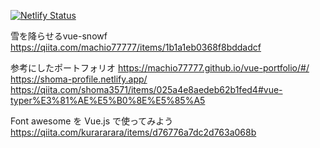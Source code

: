 [![Netlify Status](https://api.netlify.com/api/v1/badges/08c5bb23-66ca-45c9-889f-b57b3699d74c/deploy-status)](https://app.netlify.com/sites/yama-vuejs-learning/deploys)


雪を降らせるvue-snowf
https://qiita.com/machio77777/items/1b1a1eb0368f8bddadcf

参考にしたポートフォリオ
https://machio77777.github.io/vue-portfolio/#/
https://shoma-profile.netlify.app/
https://qiita.com/shoma3571/items/025a4e8aedeb62b1fed4#vue-typer%E3%81%AE%E5%B0%8E%E5%85%A5


Font awesome を Vue.js で使ってみよう
https://qiita.com/kurararara/items/d76776a7dc2d763a068b

